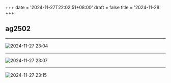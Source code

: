 +++
date = '2024-11-27T22:02:51+08:00'
draft = false
title = '2024-11-28'
+++

## ag2502

---

![2024-11-27 23:04](/img/2024-11-27-23-04-34.png)

---

![2024-11-27 23:07](/img/2024-11-27-23-07-32.png)

---

![2024-11-27 23:15](/img/2024-11-27-23-15-43.png)
